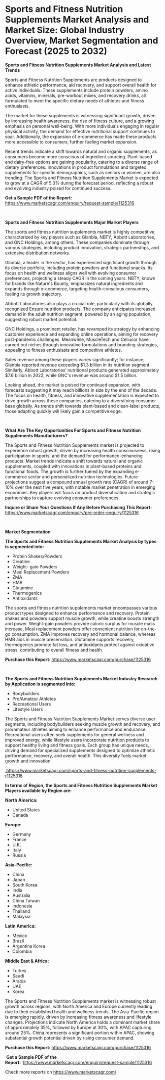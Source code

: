<p><h1>Sports and Fitness Nutrition Supplements Market Analysis and Market Size: Global Industry Overview, Market Segmentation and Forecast (2025 to 2032)</h1></p><p><strong>Sports and Fitness Nutrition Supplements Market Analysis and Latest Trends</strong></p>
<p><p>Sports and Fitness Nutrition Supplements are products designed to enhance athletic performance, aid recovery, and support overall health for active individuals. These supplements include protein powders, amino acids, vitamins, minerals, pre-workout mixes, and recovery drinks, all formulated to meet the specific dietary needs of athletes and fitness enthusiasts.</p><p>The market for these supplements is witnessing significant growth, driven by increasing health awareness, the rise of fitness culture, and a growing emphasis on personal well-being. With more individuals engaging in regular physical activity, the demand for effective nutritional support continues to soar. Additionally, the expansion of e-commerce has made these products more accessible to consumers, further fueling market expansion.</p><p>Recent trends indicate a shift towards natural and organic supplements, as consumers become more conscious of ingredient sourcing. Plant-based and dairy-free options are gaining popularity, catering to a diverse range of dietary preferences. Innovations in product formulations and targeted supplements for specific demographics, such as seniors or women, are also trending. The Sports and Fitness Nutrition Supplements Market is expected to grow at a CAGR of 5.3% during the forecast period, reflecting a robust and evolving industry poised for continued success.</p></p>
<p><strong>Get a Sample PDF of the Report:&nbsp;</strong> <a href="https://www.marketscagr.com/enquiry/request-sample/1125316?utm_campaign=2116&utm_medium=2&utm_source=Github&utm_content=ia&utm_term=09032025&utm_id=sports-and-fitness-nutrition-supplements">https://www.marketscagr.com/enquiry/request-sample/1125316</a></p>
<p>&nbsp;</p>
<p><strong>Sports and Fitness Nutrition Supplements Major Market Players</strong></p>
<p><p>The sports and fitness nutrition supplements market is highly competitive, characterized by key players such as Glanbia, NBTY, Abbott Laboratories, and GNC Holdings, among others. These companies dominate through various strategies, including product innovation, strategic partnerships, and extensive distribution networks.</p><p>Glanbia, a leader in the sector, has experienced significant growth through its diverse portfolio, including protein powders and functional snacks. Its focus on health and wellness aligns well with evolving consumer preferences, projecting a steady CAGR in the coming years. NBTY, known for brands like Nature's Bounty, emphasizes natural ingredients and expands through e-commerce, targeting health-conscious consumers, fueling its growth trajectory.</p><p>Abbott Laboratories also plays a crucial role, particularly with its globally recognized Ensure nutrition products. The company anticipates increased demand in the adult nutrition segment, powered by an aging population, suggesting robust market potential.</p><p>GNC Holdings, a prominent retailer, has revamped its strategy by enhancing customer experience and expanding online operations, aiming for recovery post-pandemic challenges. Meanwhile, MuscleTech and Cellucor have carved out niches through innovative formulations and branding strategies, appealing to fitness enthusiasts and competitive athletes.</p><p>Sales revenue among these players varies significantly; for instance, Glanbia reported revenue exceeding $1.3 billion in its nutrition segment. Similarly, Abbott Laboratories’ nutritional products generated approximately $7.6 billion in 2022, while GNC's revenue was around $1.5 billion.</p><p>Looking ahead, the market is poised for continued expansion, with forecasts suggesting it may reach billions in size by the end of the decade. The focus on health, fitness, and innovative supplementation is expected to drive growth across these companies, catering to a diversifying consumer base globally. As trends shift towards plant-based and clean-label products, those adapting quickly will likely gain a competitive edge.</p></p>
<p>&nbsp;</p>
<p><strong>What Are The Key Opportunities For Sports and Fitness Nutrition Supplements Manufacturers?</strong></p>
<p><p>The Sports and Fitness Nutrition Supplements market is projected to experience robust growth, driven by increasing health consciousness, rising participation in sports, and the demand for performance-enhancing products. Market trends indicate a shift towards natural and organic supplements, coupled with innovations in plant-based proteins and functional foods. The growth is further fueled by the expanding e-commerce sector and personalized nutrition technologies. Future projections suggest a compound annual growth rate (CAGR) of around 7-10% over the next five years, with notable market penetration in emerging economies. Key players will focus on product diversification and strategic partnerships to capture evolving consumer preferences.</p></p>
<p><strong>Inquire or Share Your Questions If Any Before Purchasing This Report:</strong> <a href="https://www.marketscagr.com/enquiry/pre-order-enquiry/1125316?utm_campaign=2116&utm_medium=2&utm_source=Github&utm_content=ia&utm_term=09032025&utm_id=sports-and-fitness-nutrition-supplements">https://www.marketscagr.com/enquiry/pre-order-enquiry/1125316</a></p>
<p>&nbsp;</p>
<p><strong>Market Segmentation</strong></p>
<p><strong>The Sports and Fitness Nutrition Supplements Market Analysis by types is segmented into:</strong></p>
<p><ul><li>Protein Shakes/Powders</li><li>Creatine</li><li>Weight- gain Powders</li><li>Meal Replacement Powders</li><li>ZMA</li><li>HMB</li><li>Glutamine</li><li>Thermogenics</li><li>Antioxidants</li></ul></p>
<p><p>The sports and fitness nutrition supplements market encompasses various product types designed to enhance performance and recovery. Protein shakes and powders support muscle growth, while creatine boosts strength and power. Weight-gain powders provide caloric surplus for muscle mass increase. Meal replacement powders offer convenient nutrition for on-the-go consumption. ZMA improves recovery and hormonal balance, whereas HMB aids in muscle preservation. Glutamine supports recovery, thermogenics promote fat loss, and antioxidants protect against oxidative stress, contributing to overall fitness and health.</p></p>
<p><strong>Purchase this Report:&nbsp;</strong><a href="https://www.marketscagr.com/purchase/1125316?utm_campaign=2116&utm_medium=2&utm_source=Github&utm_content=ia&utm_term=09032025&utm_id=sports-and-fitness-nutrition-supplements">https://www.marketscagr.com/purchase/1125316</a></p>
<p>&nbsp;</p>
<p><strong>The Sports and Fitness Nutrition Supplements Market Industry Research by Application is segmented into:</strong></p>
<p><ul><li>Bodybuilders</li><li>Pro/Amateur Athletes</li><li>Recreational Users</li><li>Lifestyle Users</li></ul></p>
<p><p>The Sports and Fitness Nutrition Supplements Market serves diverse user segments, including bodybuilders seeking muscle growth and recovery, and pro/amateur athletes aiming to enhance performance and endurance. Recreational users often seek supplements for general wellness and improved energy, while lifestyle users incorporate nutrition products to support healthy living and fitness goals. Each group has unique needs, driving demand for specialized supplements designed to optimize athletic performance, recovery, and overall health. This diversity fuels market growth and innovation.</p></p>
<p><a href="https://www.marketscagr.com/sports-and-fitness-nutrition-supplements-r1125316?utm_campaign=2116&utm_medium=2&utm_source=Github&utm_content=ia&utm_term=09032025&utm_id=sports-and-fitness-nutrition-supplements">&nbsp;https://www.marketscagr.com/sports-and-fitness-nutrition-supplements-r1125316</a></p>
<p><strong>In terms of Region, the Sports and Fitness Nutrition Supplements Market Players available by Region are:</strong></p>
<p>
    <p> <strong> North America: </strong>
        <ul>
            <li>United States</li>
            <li>Canada</li>
        </ul>
        </p> 
    <p> <strong> Europe: </strong>
        <ul>
            <li>Germany</li>
            <li>France</li>
            <li>U.K.</li>
            <li>Italy</li>
            <li>Russia</li>
        </ul>
        </p> 
    <p> <strong> Asia-Pacific: </strong>
        <ul>
            <li>China</li>
            <li>Japan</li>
            <li>South Korea</li>
            <li>India</li>
            <li>Australia</li>
            <li>China Taiwan</li>
            <li>Indonesia</li>
            <li>Thailand</li>
            <li>Malaysia</li>
        </ul>
        </p> 
    <p> <strong> Latin America: </strong>
        <ul>
            <li>Mexico</li>
            <li>Brazil</li>
            <li>Argentina Korea</li>
            <li>Colombia</li>
        </ul>
        </p> 
    <p> <strong> Middle East & Africa: </strong>
        <ul>
            <li>Turkey</li>
            <li>Saudi</li>
            <li>Arabia</li>
            <li>UAE</li>
            <li>Korea</li>
        </ul>
    </p>
    </p>
<p><p>The Sports and Fitness Nutrition Supplements market is witnessing robust growth across regions, with North America and Europe currently leading due to their established health and wellness trends. The Asia-Pacific region is emerging rapidly, driven by increasing fitness awareness and lifestyle changes. Projections indicate North America holds a dominant market share of approximately 35%, followed by Europe at 30%, with APAC capturing around 25%. China represents a significant portion within APAC, showing substantial growth potential driven by rising consumer demand.</p></p>
<p><strong>Purchase this Report: </strong><a href="https://www.marketscagr.com/purchase/1125316?utm_campaign=2116&utm_medium=2&utm_source=Github&utm_content=ia&utm_term=09032025&utm_id=sports-and-fitness-nutrition-supplements">https://www.marketscagr.com/purchase/1125316</a></p>
<p>&nbsp;<strong>Get a Sample PDF of the Report:&nbsp;&nbsp;</strong><a href="https://www.marketscagr.com/enquiry/request-sample/1125316?utm_campaign=2116&utm_medium=2&utm_source=Github&utm_content=ia&utm_term=09032025&utm_id=sports-and-fitness-nutrition-supplements">https://www.marketscagr.com/enquiry/request-sample/1125316</a></p>
<p><strong></strong></p>
<p>Check more reports on <a href="https://www.marketscagr.com/?utm_campaign=2116&utm_medium=2&utm_source=Github&utm_content=ia&utm_term=09032025&utm_id=sports-and-fitness-nutrition-supplements">https://www.marketscagr.com/</a></p>